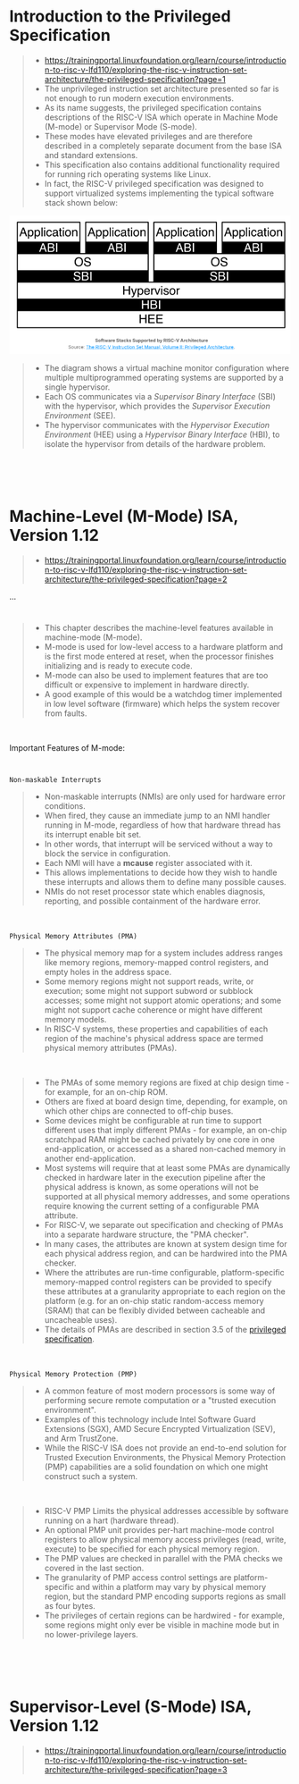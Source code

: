 # Introduction to the Privileged Specification

> - https://trainingportal.linuxfoundation.org/learn/course/introduction-to-risc-v-lfd110/exploring-the-risc-v-instruction-set-architecture/the-privileged-specification?page=1
> - The unprivileged instruction set architecture presented so far is not enough to run modern execution environments.
> - As its name suggests, the privileged specification contains descriptions of the RISC-V ISA which operate in Machine Mode (M-mode) or Supervisor Mode (S-mode).
> - These modes have elevated privileges and are therefore described in a completely separate document from the base ISA and standard extensions.
> - This specification also contains additional functionality required for running rich operating systems like Linux.
> - In fact, the RISC-V privileged specification was designed to support virtualized systems implementing the typical software stack shown below:

![07-software-stacks-supported-by-RISCV-architecture](./images/07-RISCV-Architecture-Software-Stack.png)

> - The diagram shows a virtual machine monitor configuration where multiple multiprogrammed operating systems are supported by a single hypervisor.
> - Each OS communicates via a _Supervisor Binary Interface_ (SBI) with the hypervisor, which provides the _Supervisor Execution Environment_ (SEE).
> - The hypervisor communicates with the _Hypervisor Execution Environment_ (HEE) using a _Hypervisor Binary Interface_ (HBI), to isolate the hypervisor from details of the hardware problem.

<br />
<br />
<br />



# Machine-Level (M-Mode) ISA, Version 1.12

> - https://trainingportal.linuxfoundation.org/learn/course/introduction-to-risc-v-lfd110/exploring-the-risc-v-instruction-set-architecture/the-privileged-specification?page=2

...
#

> - This chapter describes the machine-level features available in machine-mode (M-mode).
> - M-mode is used for low-level access to a hardware platform and is the first mode entered at reset, when the processor finishes initializing and is ready to execute code.
> - M-mode can also be used to implement features that are too difficult or expensive to implement in hardware directly.
> - A good example of this would be a watchdog timer implemented in low level software (firmware) which helps the system recover from faults.

<br />

Important Features of M-mode:
#

`Non-maskable Interrupts`
> - Non-maskable interrupts (NMIs) are only used for hardware error conditions.
> - When fired, they cause an immediate jump to an NMI handler running in M-mode, regardless of how that hardware thread has its interrupt enable bit set.
> - In other words, that interrupt will be serviced without a way to block the service in configuration.
> - Each NMI will have a **mcause** register associated with it.
> - This allows implementations to decide how they wish to handle these interrupts and allows them to define many possible causes.
> - NMIs do not reset processor state which enables diagnosis, reporting, and possible containment of the hardware error.

<br />

`Physical Memory Attributes (PMA)`
> - The physical memory map for a system includes address ranges like memory regions, memory-mapped control registers, and empty holes in the address space.
> - Some memory regions might not support reads, write, or execution; some might not support subword or subblock accesses; some might not support atomic operations; and some might not support cache coherence or might have different memory models.
> - In RISC-V systems, these properties and capabilities of each region of the machine's physical address space are termed physical memory attributes (PMAs).

<br />

> - The PMAs of some memory regions are fixed at chip design time - for example, for an on-chip ROM.
> - Others are fixed at board design time, depending, for example, on which other chips are connected to off-chip buses.
> - Some devices might be configurable at run time to support different uses that imply different PMAs - for example, an on-chip scratchpad RAM might be cached privately by one core in one end-application, or accessed as a shared non-cached memory in another end-application.
> - Most systems will require that at least some PMAs are dynamically checked in hardware later in the execution pipeline after the physical address is known, as some operations will not be supported at all physical memory addresses, and some operations require knowing the current setting of a configurable PMA attribute.
> - For RISC-V, we separate out specification and checking of PMAs into a separate hardware structure, the "PMA checker".
> - In many cases, the attributes are known at system design time for each physical address region, and can be hardwired into the PMA checker.
> - Where the attributes are run-time configurable, platform-specific memory-mapped control registers can be provided to specify these attributes at a granularity appropriate to each region on the platform (e.g. for an on-chip static random-access memory (SRAM) that can be flexibly divided between cacheable and uncacheable uses).
> - The details of PMAs are described in section 3.5 of the [privileged specification](https://riscv.org/specifications/ratified/).

<br />

`Physical Memory Protection (PMP)`
> - A common feature of most modern processors is some way of performing secure remote computation or a "trusted execution environment".
> - Examples of this technology include Intel Software Guard Extensions (SGX), AMD Secure Encrypted Virtualization (SEV), and Arm TrustZone.
> - While the RISC-V ISA does not provide an end-to-end solution for Trusted Execution Environments, the Physical Memory Protection (PMP) capabilities are a solid foundation on which one might construct such a system.

<br />

> - RISC-V PMP Limits the physical addresses accessible by software running on a hart (hardware thread).
> - An optional PMP unit provides per-hart machine-mode control registers to allow physical memory access privileges (read, write, execute) to be specified for each physical memory region.
> - The PMP values are checked in parallel with the PMA checks we covered in the last section.
> - The granularity of PMP access control settings are platform-specific and within a platform may vary by physical memory region, but the standard PMP encoding supports regions as small as four bytes.
> - The privileges of certain regions can be hardwired - for example, some regions might only ever be visible in machine mode but in no lower-privilege layers.

<br />
<br />
<br />



# Supervisor-Level (S-Mode) ISA, Version 1.12

> - https://trainingportal.linuxfoundation.org/learn/course/introduction-to-risc-v-lfd110/exploring-the-risc-v-instruction-set-architecture/the-privileged-specification?page=3
